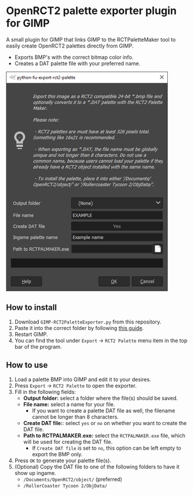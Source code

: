 # OpenRCT2 palette exporter plugin for GIMP

A small plugin for GIMP that links GIMP to the RCTPaletteMaker tool to easily create OpenRCT2 palettes directly from GIMP.

- Exports BMP's with the correct bitmap color info.
- Creates a DAT palette file with your preferred name.

![(Image of the export plugin in GIMP)](https://github.com/Basssiiie/GIMP-RCT2PaletteExporter/raw/main/images/plugin.png)

## How to install

1. Download `GIMP-RCT2PaletteExporter.py` from this repository.
2. Paste it into the correct folder by following [this guide](https://thegimptutorials.com/how-to-install-gimp-plugins/).
3. Restart GIMP.
4. You can find the tool under `Export` -> `RCT2 Palette` menu item in the top bar of the program.

## How to use

1. Load a palette BMP into GIMP and edit it to your desires.
2. Press `Export` -> `RCT2 Palette` to open the exporter.
3. Fill in the following fields:
   - **Output folder:** select a folder where the file(s) should be saved.
   - **File name:** select a name for your file.
     - If you want to create a palette DAT file as well, the filename cannot be longer than 8 characters.
   - **Create DAT file:**: select `yes` or `no` on whether you want to create the DAT file.
   - **Path to RCTPALMAKER.exe:** select the `RCTPALMAKER.exe` file, which will be used for creating the DAT file.
     - If `Create DAT file` is set to `no`, this option can be left empty to export the BMP only.
4. Press `OK` to generate your palette file(s).
5. (Optional) Copy the DAT file to one of the following folders to have it show up ingame.
	- `/Documents/OpenRCT2/object/` (preferred)
	- `/RollerCoaster Tycoon 2/ObjData/`
